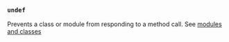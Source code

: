 ### `undef`

Prevents a class or module from responding to a method call. See [modules and classes](https://docs.ruby-lang.org/en/3.3/syntax/modules_and_classes_rdoc.html)
